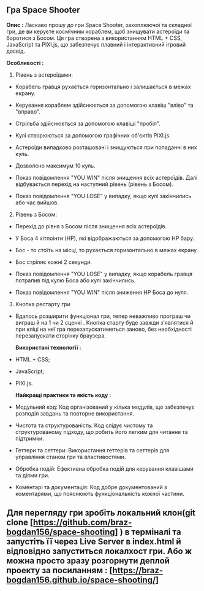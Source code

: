  ## Гра Space Shooter
 
   **Опис :**
Ласкаво прошу до гри Space Shooter, захоплюючої та складної гри, де ви керуєте космічним кораблем, щоб знищувати астероїди та боротися з Босом. Ця гра створена з використанням HTML + CSS, JavaScript та PIXI.js, що забезпечує плавний і інтерактивний ігровий досвід.

   **Особливості :**
1. Рівень з астероїдами:

- Корабель гравця рухається горизонтально і залишається в межах екрану.

- Керування кораблем здійснюється за допомогою клавіш "вліво" та "вправо".

- Стрільба здійснюється за допомогою клавіші "пробіл".

- Кулі створюються за допомогою графічних об'єктів PIXI.js.

- Астероїди випадково розташовані і знищуються при попаданні в них куль.

- Дозволено максимум 10 куль.

- Показ повідомлення "YOU WIN" після знищення всіх астероїдів. Далі відбувається перехід на наступний рівень (рівень з Босом).

- Показ повідомлення "YOU LOSE" у випадку, якщо кулі закінчились або час вийшов.

2. Рівень з Босом:

- Перехід до рівня з Босом після знищення всіх астероїдів.

- У Боса 4 хітпоінти (HP), які відображаються за допомогою HP бару.

- Бос - то стоїть на місці, то  рухається горизонтально в межах екрану.

- Бос стріляє кожні 2 секунди.

- Показ повідомлення "YOU LOSE" у випадку, якщо корабель гравця потрапив під кулю Боса або кулі закінчились.

- Показ повідомлення "YOU WIN" після зниження HP Боса до нуля.

3. Кнопка рестарту гри

- Вдалось розширити функціонал гри, тепер неважливо програш чи виграш й на 1 чи 2 сценкі . Кнопка старту буде завжди з'являтися й при кліці на неї гра перезапускатиметься заново, без необхідності перезапускати сторінку браузера.

   **Використані технології :**
- HTML + CSS;

- JavaScript;

- PIXI.js.

   **Найкращі практики та якість коду :**
- Модульний код: Код організований у кілька модулів, що забезпечує розподіл завдань та повторне використання.
- Чистота та структурованість: Код слідує чистому та структурованому підходу, що робить його легким для читання та підтримки.
- Геттери та сеттери: Використання геттерів та сеттерів для управління станом гри та властивостями.
- Обробка подій: Ефективна обробка подій для керування клавішами та діями гри.
- Коментарі та документація: Код добре документований з коментарями, що пояснюють функціональність кожної частини.

## Для перегляду гри зробіть локальний клон(git clone [https://github.com/braz-bogdan156/space-shooting] ) в терміналі та запустіть її через Live Server в index.html й відповідно запуститься локалхост гри. Або ж можна просто зразу розгорнути деплой проекту за посиланням :  [https://braz-bogdan156.github.io/space-shooting/]